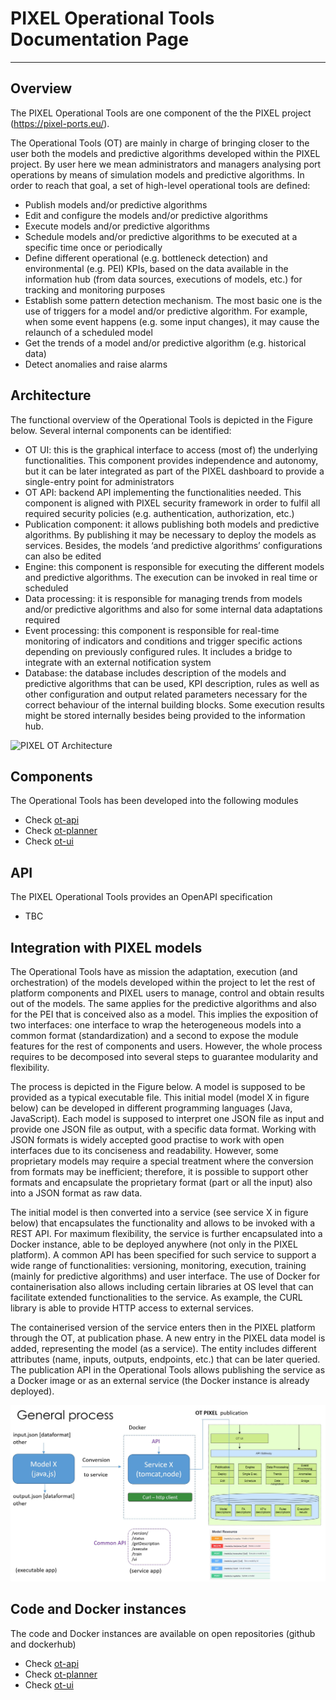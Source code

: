 # PIXEL Operational Tools Documentation Page 



---

## Overview

The PIXEL Operational Tools are one component of the the PIXEL project (https://pixel-ports.eu/). 

The Operational Tools (OT) are mainly in charge of bringing closer to the user both the models and predictive algorithms developed within the PIXEL project. By user here we mean administrators and managers analysing port operations by means of simulation models and predictive algorithms. In order to reach that goal, a set of high-level operational tools are defined: 

   - Publish models and/or predictive algorithms
   - Edit and configure the models and/or predictive algorithms
   - Execute models and/or predictive algorithms
   - Schedule models and/or predictive algorithms to be executed at a specific time once or periodically
   - Define different operational (e.g. bottleneck detection) and environmental (e.g. PEI) KPIs, based on the data available in the information hub (from data sources, executions of models, etc.) for tracking and monitoring purposes
   - Establish some pattern detection mechanism. The most basic one is the use of triggers for a model and/or predictive algorithm. For example, when some event happens (e.g. some input changes), it may cause the relaunch of a scheduled model
   - Get the trends of a model and/or predictive algorithm (e.g. historical data)
   - Detect anomalies and raise alarms



## Architecture

The functional overview of the Operational Tools is depicted in the Figure below. Several internal components can be identified:

   - OT UI: this is the graphical interface to access (most of) the underlying functionalities. This component provides independence and autonomy, but it can be later integrated as part of the PIXEL dashboard to provide a single-entry point for administrators
   - OT API: backend API implementing the functionalities needed. This component is aligned with PIXEL security framework in order to fulfil all required security policies (e.g. authentication, authorization, etc.)
   - Publication component: it allows publishing both models and predictive algorithms. By publishing it may be necessary to deploy the models as services. Besides, the models ‘and predictive algorithms’ configurations can also be edited
   - Engine: this component is responsible for executing the different models and predictive algorithms. The execution can be invoked in real time or scheduled
   - Data processing: it is responsible for managing trends from models and/or predictive algorithms and also for some internal data adaptations required
   - Event processing: this component is responsible for real-time monitoring of indicators and conditions and trigger specific actions depending on previously configured rules. It includes a bridge to integrate with an external notification system
   - Database: the database includes description of the models and predictive algorithms that can be used, KPI description, rules as well as other configuration and output related parameters necessary for the correct behaviour of the internal building blocks. Some execution results might be stored internally besides being provided to the information hub.




![PIXEL OT Architecture](img/ot_diagram.jng)


## Components

The Operational Tools has been developed into the following modules 

  - Check [ot-api](https://inter-iot.readthedocs.io/projects/gateway/en/latest/)
  - Check [ot-planner](https://inter-iot.readthedocs.io/projects/gateway/en/latest/)
  - Check [ot-ui](https://inter-iot.readthedocs.io/projects/gateway/en/latest/)



## API

The PIXEL Operational Tools provides an OpenAPI specification 

   - TBC


## Integration with PIXEL models

The Operational Tools have as mission the adaptation, execution (and orchestration) of the models developed within the project to let the rest of platform components and PIXEL users to manage, control and obtain results out of the models. The same applies for the predictive algorithms and also for the PEI that is conceived also as a model. This implies the exposition of two interfaces: one interface to wrap the heterogeneous models into a common format (standardization) and a second to expose the module features for the rest of components and users.  However, the whole process requires to be decomposed into several steps to guarantee modularity and flexibility.

The process is depicted in the Figure below. 
A model is supposed to be provided as a typical executable file. This initial model (model X in figure below) can be developed in different programming languages (Java, JavaScript). Each model is supposed to interpret one JSON file as input and provide one JSON file as output, with a specific data format. Working with JSON formats is widely accepted good practise to work with open interfaces due to its conciseness and readability. However, some proprietary models may require a special treatment where the conversion from formats may be inefficient; therefore, it is possible to support other formats and encapsulate the proprietary format (part or all the input) also into a JSON format as raw data. 

The initial model is then converted into a service (see service X in figure below) that encapsulates the functionality and allows to be invoked with a REST API. For maximum flexibility, the service is further encapsulated into a Docker instance, able to be deployed anywhere (not only in the PIXEL platform). A common API has been specified for such service to support a wide range of functionalities: versioning, monitoring, execution, training (mainly for predictive algorithms) and user interface. The use of Docker for containerisation also allows including certain libraries at OS level that can facilitate extended functionalities to the service. As example, the CURL library is able to provide HTTP access to external services.

The containerised version of the service enters then in the PIXEL platform through the OT, at publication phase. A new entry in the PIXEL data model is added, representing the model (as a service). The entity includes different attributes (name, inputs, outputs, endpoints, etc.) that can be later queried. The publication API in the Operational Tools allows publishing the service as a Docker image or as an external service (the Docker instance is already deployed). 

![Integration with models](img/ot_integration.jpg)

## Code and Docker instances

The code and Docker instances are available on open repositories (github and dockerhub) 

  - Check [ot-api](https://gitpixel.satrdlab.upv.es/benmomo/ot-model-planner)
  - Check [ot-planner](https://gitpixel.satrdlab.upv.es/benmomo/ot-model-planner)
  - Check [ot-ui](https://gitpixel.satrdlab.upv.es/benmomo/ot-ui-basicModel)
 
